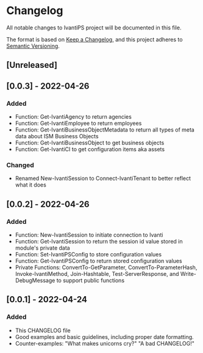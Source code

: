 # Changelog
All notable changes to IvantiPS project will be documented in this file.

The format is based on [Keep a Changelog](https://keepachangelog.com/en/1.0.0/),
and this project adheres to [Semantic Versioning](https://semver.org/spec/v2.0.0.html).

## [Unreleased]

## [0.0.3] - 2022-04-26
### Added
- Function: Get-IvantiAgency to return agencies
- Function: Get-IvantiEmployee to return employees
- Function: Get-IvantiBusinessObjectMetadata to return all types of meta data about ISM Business Objects
- Function: Get-IvantiBusinessObject to get business objects
- Function: Get-IvantiCI to get configuration items aka assets
### Changed
- Renamed New-IvantiSession to Connect-IvantiTenant to better reflect what it does

## [0.0.2] - 2022-04-26
### Added
- Function: New-IvantiSession to initiate connection to Ivanti
- Function: Get-IvantiSession to return the session id value stored in module's private data
- Function: Set-IvantiPSConfig to store configuration values
- Function: Get-IvantiPSConfig to return stored configuration values
- Private Functions: ConvertTo-GetParameter, ConvertTo-ParameterHash, Invoke-IvantiMethod, Join-Hashtable, Test-ServerResponse, and Write-DebugMessage to support public functions

## [0.0.1] - 2022-04-24
### Added
- This CHANGELOG file
- Good examples and basic guidelines, including proper date formatting.
- Counter-examples: "What makes unicorns cry?" "A bad CHANGELOG!"